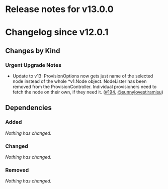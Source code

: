 # Release notes for v13.0.0

# Changelog since v12.0.1

## Changes by Kind

### Urgent Upgrade Notes

- Update to v13: ProvisionOptions now gets just name of the selected node instead of the whole *v1.Node object. NodeLister has been removed from the ProvisionController. Individual provisioners need to fetch the node on their own, if they need it. ([#194](https://github.com/kubernetes-sigs/sig-storage-lib-external-provisioner/pull/194), [@sunnylovestiramisu](https://github.com/sunnylovestiramisu))

## Dependencies

### Added
_Nothing has changed._

### Changed
_Nothing has changed._

### Removed
_Nothing has changed._
